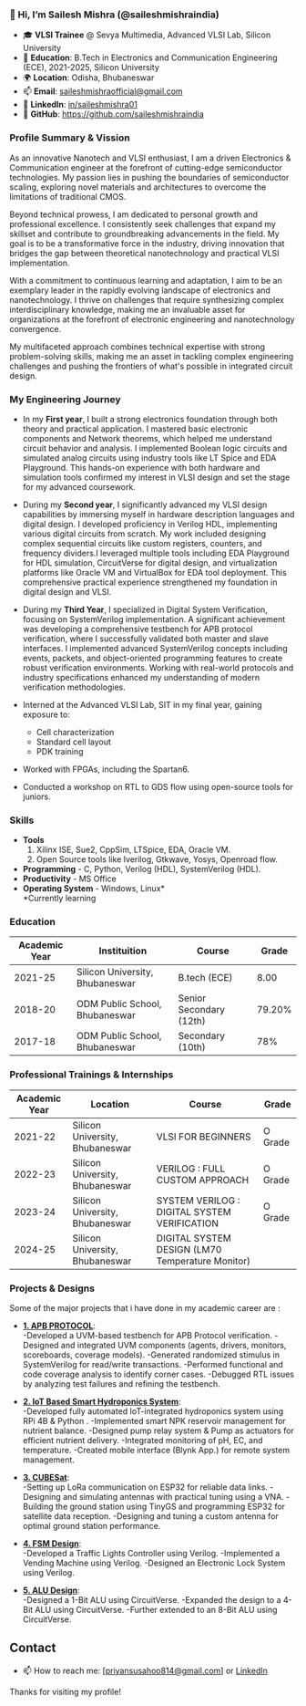 ### 👋 Hi, I’m Sailesh Mishra (@saileshmishraindia)

- 🎓 **VLSI Trainee** @ Sevya Multimedia, Advanced VLSI Lab, Silicon University
- 📘 **Education**: B.Tech in Electronics and Communication Engineering (ECE), 2021-2025, Silicon University
- 🌍 **Location**: Odisha, Bhubaneswar
- 📫 **Email**: [saileshmishraofficial@gmail.com](mailto:saileshmishra164@gmail.com)
- 💼 **LinkedIn**: [in/saileshmishra01](https://www.linkedin.com/in/saileshmishra01/)
- 💾 **GitHub**: https://github.com/saileshmishraindia


### Profile Summary & Vission

As an innovative Nanotech and VLSI enthusiast, I am a driven Electronics & Communication engineer at the forefront of cutting-edge semiconductor technologies. My passion lies in pushing the boundaries of semiconductor scaling, exploring novel materials and architectures to overcome the limitations of traditional CMOS.

Beyond technical prowess, I am dedicated to personal growth and professional excellence. I consistently seek challenges that expand my skillset and contribute to groundbreaking advancements in the field. My goal is to be a transformative force in the industry, driving innovation that bridges the gap between theoretical nanotechnology and practical VLSI implementation.

With a commitment to continuous learning and adaptation, I aim to be an exemplary leader in the rapidly evolving landscape of electronics and nanotechnology. I thrive on challenges that require synthesizing complex interdisciplinary knowledge, making me an invaluable asset for organizations at the forefront of electronic engineering and nanotechnology convergence.

My multifaceted approach combines technical expertise with strong problem-solving skills, making me an asset in tackling complex engineering challenges and pushing the frontiers of what's possible in integrated circuit design.


### My Engineering Journey 
- In my **First year**, I built a strong electronics foundation through both theory and practical application. I mastered basic electronic components and Network theorems, which helped me understand circuit behavior and analysis. I implemented Boolean logic circuits and simulated analog circuits using industry tools like LT Spice and EDA Playground. This hands-on experience with both hardware and simulation tools confirmed my interest in VLSI design and set the stage for my advanced coursework.


- During my **Second year**, I significantly advanced my VLSI design capabilities by immersing myself in hardware description languages and digital design. I developed proficiency in Verilog HDL, implementing various digital circuits from scratch. My work included designing complex sequential circuits like custom registers, counters, and frequency dividers.I leveraged multiple tools including EDA Playground for HDL simulation, CircuitVerse for digital design, and virtualization platforms like Oracle VM and VirtualBox for EDA tool deployment. This comprehensive practical experience strengthened my foundation in digital design and VLSI.


- During my **Third Year**, I specialized in Digital System Verification, focusing on SystemVerilog implementation. A significant achievement was developing a comprehensive testbench for APB protocol verification, where I successfully validated both master and slave interfaces. I implemented advanced SystemVerilog concepts including events, packets, and object-oriented programming features to create robust verification environments. Working with real-world protocols and industry specifications enhanced my understanding of modern verification methodologies.


- Interned at the Advanced VLSI Lab, SIT in my final year, gaining exposure to:</br>
     - Cell characterization
     - Standard cell layout
     - PDK training
- Worked with FPGAs, including the Spartan6.
- Conducted a workshop on RTL to GDS flow using open-source tools for juniors.

### Skills
- **Tools** </br>
  1. Xilinx ISE, Sue2, CppSim, LTSpice, EDA, Oracle VM.
  2. Open Source tools like Iverilog, Gtkwave, Yosys, Openroad flow.
- **Programming** - C, Python, Verilog (HDL), SystemVerilog (HDL). 
- **Productivity** - MS Office
- **Operating System** - Windows, Linux* </br>
*Currently learning

### Education

| Academic Year  | Instituition  | Course | Grade |
| ------------- | ------------- | -----  | ----- |
| 2021-25  | Silicon University, Bhubaneswar  | B.tech (ECE) | 8.00 |
| 2018-20  | ODM Public School, Bhubaneswar  | Senior Secondary (12th) | 79.20% |
| 2017-18  | ODM Public School, Bhubaneswar | Secondary (10th) | 78% |


### Professional Trainings & Internships

| Academic Year  | Location  | Course | Grade |
| ------------- | ------------- | -----  | ----- |
| 2021-22  | Silicon University, Bhubaneswar  | VLSI FOR BEGINNERS | O Grade |
| 2022-23  | Silicon University, Bhubaneswar  | VERILOG : FULL CUSTOM APPROACH | O Grade |
| 2023-24  | Silicon University, Bhubaneswar | SYSTEM VERILOG : DIGITAL SYSTEM VERIFICATION | O Grade |
| 2024-25  | Silicon University, Bhubaneswar | DIGITAL SYSTEM DESIGN (LM70 Temperature Monitor) | 

### Projects & Designs

Some of the major projects that i have done in my academic career are :
- [**1. APB PROTOCOL**](https://github.com/Priyansu122/SRAM-Project-2023): </br>
    -Developed a UVM-based testbench for APB Protocol verification.
-Designed and integrated UVM components (agents, drivers, monitors, scoreboards, coverage
models).
-Generated randomized stimulus in SystemVerilog for read/write transactions. 
-Performed functional and code coverage analysis to identify corner cases. 
-Debugged RTL issues by analyzing test failures and refining the testbench.

  
- [**2. IoT Based Smart Hydroponics System**](https://github.com/silicon-efabless/tt06-silicon-tinytapeout-lm07?tab=readme-ov-file#project-description): </br>
    -Developed fully automated IoT-integrated hydroponics system using RPi 4B & Python . 
-Implemented smart NPK reservoir management for nutrient balance.
-Designed pump relay system & Pump as actuators for efficient nutrient delivery. 
-Integrated monitoring of pH, EC, and temperature.
-Created mobile interface (Blynk App.) for remote system management.


- [**3. CUBESat**](https://github.com/Priyansu122/SRAM-Project-2023): </br>
   -Setting up LoRa communication on ESP32 for reliable data links.
-Designing and simulating antennas with practical tuning using a VNA. 
-Building the ground station using TinyGS and programming ESP32 for satellite data reception.
-Designing and tuning a custom antenna for optimal ground station performance.

  
- [**4. FSM Design**](https://github.com/silicon-efabless/tt06-silicon-tinytapeout-lm07?tab=readme-ov-file#project-description): </br>
    -Developed a Traffic Lights Controller using Verilog.
-Implemented a Vending Machine using Verilog. 
-Designed an Electronic Lock System using Verilog.


- [**5. ALU Design**](https://github.com/silicon-efabless/tt06-silicon-tinytapeout-lm07?tab=readme-ov-file#project-description): </br>
    -Designed a 1-Bit ALU using CircuitVerse.
-Expanded the design to a 4-Bit ALU using CircuitVerse. 
-Further extended to an 8-Bit ALU using CircuitVerse.



<!--
- [**MQTT BASED GAS ALERTING SYSTEM**](): </br>
    - This project implements a digital temperature monitor by connecting a temperature sensor ([LM70](docs/datasheet-LM70-TI-tempSensor.pdf) [`docs/datasheet-LM70-TI-tempSensor.pdf`]) and a three-segment display to measure and display a range of $0-99^\circ C$ or $0-99^\circ F$ with an accuracy of $\pm 2^\circ C$.
    - I was a contributor in this project.
-->

## Contact
- 📫 How to reach me: [priyansusahoo814@gmail.com] or [LinkedIn](https://www.linkedin.com/in/priyansu-sahoo/)


Thanks for visiting my profile! 
<!---
saileshmishraindia/saileshmishraindia is a ✨ special ✨ repository because its `README.md` (this file) appears on your GitHub profile.
You can click the Preview link to take a look at your changes.
--->
